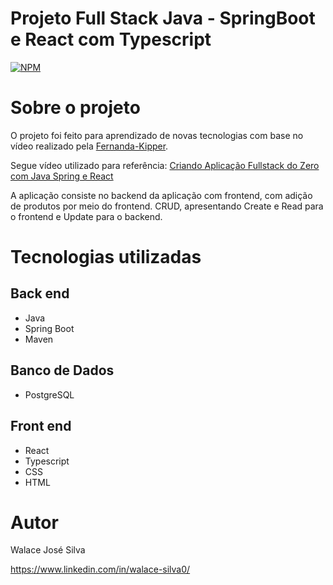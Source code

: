 # Projeto Full Stack Java - SpringBoot e React com Typescript
[![NPM](https://img.shields.io/npm/l/react)](https://github.com/WalaceSilva03/Cardapio_Online/blob/main/LICENSE)

# Sobre o projeto


O projeto foi feito para aprendizado de novas tecnologias com base no vídeo realizado pela [Fernanda-Kipper](https://github.com/Fernanda-Kipper).

Segue vídeo utilizado para referência: [Criando Aplicação Fullstack do Zero com Java Spring e React](https://www.youtube.com/watch?v=lUVureR5GqI)

A aplicação consiste no backend da aplicação com frontend, com adição de produtos por meio do frontend. CRUD, apresentando Create e Read para o frontend e Update para o backend. 

# Tecnologias utilizadas
## Back end
- Java
- Spring Boot
- Maven

## Banco de Dados
- PostgreSQL

## Front end
- React
- Typescript
- CSS
- HTML

# Autor

Walace José Silva

https://www.linkedin.com/in/walace-silva0/
